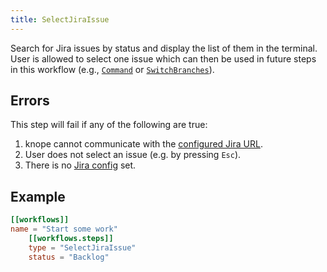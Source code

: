 ```yaml
---
title: SelectJiraIssue
---
```


Search for Jira issues by status and display the list of them in the terminal. User is allowed to select one issue which can then be used in future steps in this workflow (e.g., [`Command`] or [`SwitchBranches`]).

## Errors

This step will fail if any of the following are true:

1. knope cannot communicate with the [configured Jira URL][jira].
2. User does not select an issue (e.g. by pressing `Esc`).
3. There is no [Jira config][jira] set.

## Example

```toml
[[workflows]]
name = "Start some work"
    [[workflows.steps]]
    type = "SelectJiraIssue"
    status = "Backlog"
```

[`command`]: /reference/config-file/steps/command
[`switchbranches`]: /reference/config-file/steps/switch-branches
[jira]: /reference/config-file/jira
